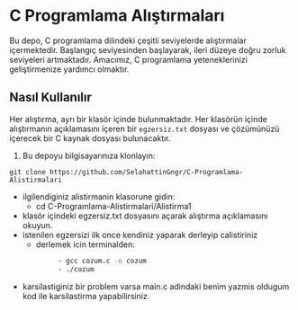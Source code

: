 # C Programlama Alıştırmaları

Bu depo, C programlama dilindeki çeşitli seviyelerde alıştırmalar içermektedir. Başlangıç seviyesinden başlayarak, ileri düzeye doğru zorluk seviyeleri artmaktadır. Amacımız, C programlama yeteneklerinizi geliştirmenize yardımcı olmaktır.

## Nasıl Kullanılır

Her alıştırma, ayrı bir klasör içinde bulunmaktadır. Her klasörün içinde alıştırmanın açıklamasını içeren bir `egzersiz.txt` dosyası ve çözümünüzü içerecek bir C kaynak dosyası bulunacaktır.


1. Bu depoyu bilgisayarınıza klonlayın:

```
git clone https://github.com/SelahattinGngr/C-Programlama-Alistirmalari
```
- ilgilendiginiz alistirmanin klasorune gidin:
	- cd C-Programlama-Alistirmalari/Alistirma1
- klasör içindeki egzersiz.txt dosyasını açarak alıştırma açıklamasını okuyun.
- istenilen egzersizi ilk once kendiniz yaparak derleyip calistiriniz
	- derlemek icin terminalden:
```bash
			- gcc cozum.c -o cozum
			- ./cozum
```
- karsilastiginiz bir problem varsa main.c adindaki benim yazmis oldugum kod ile karsilastirma yapabilirsiniz.
